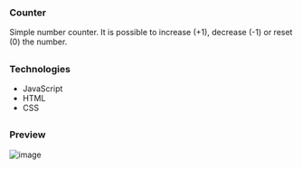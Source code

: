 ### Counter

Simple number counter. It is possible to increase (+1), decrease (-1) or reset (0) the number.

##

### Technologies
- JavaScript
- HTML
- CSS

##

### Preview

![image](https://github.com/LucasGPrudente/javascript_mini_projects/assets/165199182/d6ae8f25-efd6-4e2b-ae74-bbfe9b0818d2)
